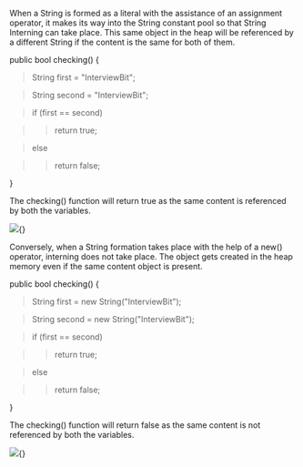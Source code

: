 When a String is formed as a literal with the assistance of an
assignment operator, it makes its way into the String constant pool so
that String Interning can take place. This same object in the heap will
be referenced by a different String if the content is the same for both
of them.

public bool checking() {

>String first = \"InterviewBit\";

>String second = \"InterviewBit\";

>if (first == second)

>>return true;

>else

>>return false;

}

The checking() function will return true as the same content is
referenced by both the variables.

![](image21.png){}

Conversely, when a String formation takes place with the help of a new()
operator, interning does not take place. The object gets created in the
heap memory even if the same content object is present.

public bool checking() {

>String first = new String(\"InterviewBit\");

>String second = new String(\"InterviewBit\");

>if (first == second)

>>return true;

>else

>>return false;

}

The checking() function will return false as the same content is not
referenced by both the variables.

![](image22.png){}